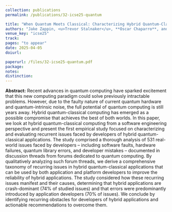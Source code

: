 ```yaml
---
collection: publications
permalink: /publications/32-icse25-quantum

title: "When Quantum Meets Classical: Characterizing Hybrid Quantum-Classical Issues Discussed in Developer Forums"
authors: "Jake Zappin, <u>Trevor Stalnaker</u>, **Oscar Chaparro**, and Denys Poshyvanyk"
venue_key: "icse25"
track: 
pages: "to appear"
date: 2025-04-05
doiurl: 

paperurl: /files/32-icse25-quantum.pdf
package: 
notes: 
distinction: 
---
```


**Abstract:** Recent advances in quantum computing have sparked excitement that this new computing paradigm could solve previously intractable problems. However, due to the faulty nature of current quantum hardware and quantum-intrinsic noise, the full potential of quantum computing is still years away. Hybrid quantum-classical computing has emerged as a possible compromise that achieves the best of both worlds. In this paper, we look at hybrid quantum-classical computing from a software engineering perspective and present the first empirical study focused on characterizing and evaluating recurrent issues faced by developers of hybrid quantum-classical applications. The study comprised a thorough analysis of 531 real-world issues faced by developers – including software faults, hardware failures, quantum library errors, and developer mistakes – documented in discussion threads from forums dedicated to quantum computing. By qualitatively analyzing such forum threads, we derive a comprehensive taxonomy of recurring issues in hybrid quantum-classical applications that can be used by both application and platform developers to improve the reliability of hybrid applications. The study considered how these recurring issues manifest and their causes, determining that hybrid applications are crash-dominant (74% of studied issues) and that errors were predominantly introduced by application developers (70% of issues). We conclude by identifying recurring obstacles for developers of hybrid applications and actionable recommendations to overcome them.

